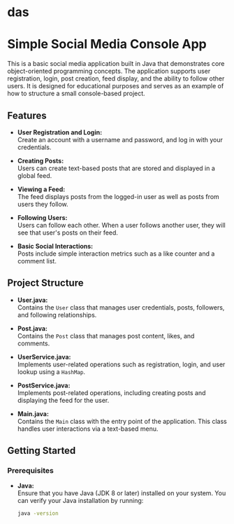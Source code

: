 # das
# Simple Social Media Console App

This is a basic social media application built in Java that demonstrates core object-oriented programming concepts. The application supports user registration, login, post creation, feed display, and the ability to follow other users. It is designed for educational purposes and serves as an example of how to structure a small console-based project.

## Features

- **User Registration and Login:**  
  Create an account with a username and password, and log in with your credentials.

- **Creating Posts:**  
  Users can create text-based posts that are stored and displayed in a global feed.

- **Viewing a Feed:**  
  The feed displays posts from the logged-in user as well as posts from users they follow.

- **Following Users:**  
  Users can follow each other. When a user follows another user, they will see that user's posts on their feed.

- **Basic Social Interactions:**  
  Posts include simple interaction metrics such as a like counter and a comment list.

## Project Structure

- **User.java:**  
  Contains the `User` class that manages user credentials, posts, followers, and following relationships.

- **Post.java:**  
  Contains the `Post` class that manages post content, likes, and comments.

- **UserService.java:**  
  Implements user-related operations such as registration, login, and user lookup using a `HashMap`.

- **PostService.java:**  
  Implements post-related operations, including creating posts and displaying the feed for the user.

- **Main.java:**  
  Contains the `Main` class with the entry point of the application. This class handles user interactions via a text-based menu.

## Getting Started

### Prerequisites

- **Java:**  
  Ensure that you have Java (JDK 8 or later) installed on your system. You can verify your Java installation by running:
  ```bash
  java -version
